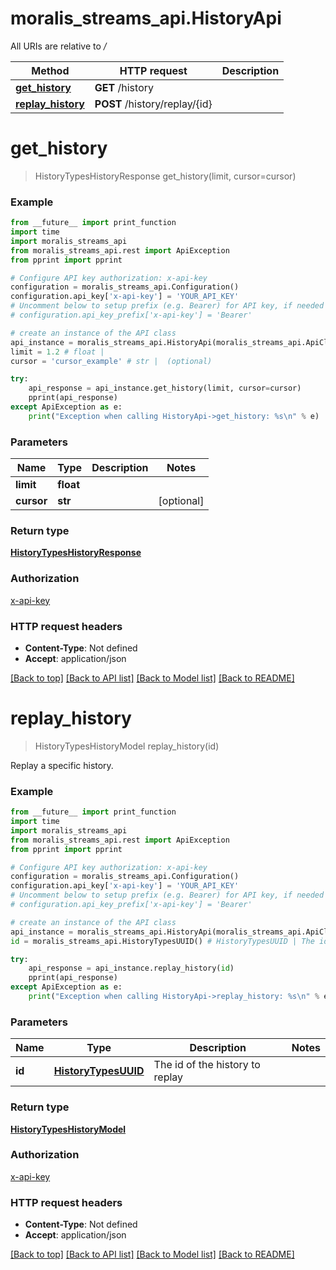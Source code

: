 # moralis_streams_api.HistoryApi

All URIs are relative to */*

Method | HTTP request | Description
------------- | ------------- | -------------
[**get_history**](HistoryApi.md#get_history) | **GET** /history | 
[**replay_history**](HistoryApi.md#replay_history) | **POST** /history/replay/{id} | 

# **get_history**
> HistoryTypesHistoryResponse get_history(limit, cursor=cursor)



### Example
```python
from __future__ import print_function
import time
import moralis_streams_api
from moralis_streams_api.rest import ApiException
from pprint import pprint

# Configure API key authorization: x-api-key
configuration = moralis_streams_api.Configuration()
configuration.api_key['x-api-key'] = 'YOUR_API_KEY'
# Uncomment below to setup prefix (e.g. Bearer) for API key, if needed
# configuration.api_key_prefix['x-api-key'] = 'Bearer'

# create an instance of the API class
api_instance = moralis_streams_api.HistoryApi(moralis_streams_api.ApiClient(configuration))
limit = 1.2 # float | 
cursor = 'cursor_example' # str |  (optional)

try:
    api_response = api_instance.get_history(limit, cursor=cursor)
    pprint(api_response)
except ApiException as e:
    print("Exception when calling HistoryApi->get_history: %s\n" % e)
```

### Parameters

Name | Type | Description  | Notes
------------- | ------------- | ------------- | -------------
 **limit** | **float**|  | 
 **cursor** | **str**|  | [optional] 

### Return type

[**HistoryTypesHistoryResponse**](HistoryTypesHistoryResponse.md)

### Authorization

[x-api-key](../README.md#x-api-key)

### HTTP request headers

 - **Content-Type**: Not defined
 - **Accept**: application/json

[[Back to top]](#) [[Back to API list]](../README.md#documentation-for-api-endpoints) [[Back to Model list]](../README.md#documentation-for-models) [[Back to README]](../README.md)

# **replay_history**
> HistoryTypesHistoryModel replay_history(id)



Replay a specific history.

### Example
```python
from __future__ import print_function
import time
import moralis_streams_api
from moralis_streams_api.rest import ApiException
from pprint import pprint

# Configure API key authorization: x-api-key
configuration = moralis_streams_api.Configuration()
configuration.api_key['x-api-key'] = 'YOUR_API_KEY'
# Uncomment below to setup prefix (e.g. Bearer) for API key, if needed
# configuration.api_key_prefix['x-api-key'] = 'Bearer'

# create an instance of the API class
api_instance = moralis_streams_api.HistoryApi(moralis_streams_api.ApiClient(configuration))
id = moralis_streams_api.HistoryTypesUUID() # HistoryTypesUUID | The id of the history to replay

try:
    api_response = api_instance.replay_history(id)
    pprint(api_response)
except ApiException as e:
    print("Exception when calling HistoryApi->replay_history: %s\n" % e)
```

### Parameters

Name | Type | Description  | Notes
------------- | ------------- | ------------- | -------------
 **id** | [**HistoryTypesUUID**](.md)| The id of the history to replay | 

### Return type

[**HistoryTypesHistoryModel**](HistoryTypesHistoryModel.md)

### Authorization

[x-api-key](../README.md#x-api-key)

### HTTP request headers

 - **Content-Type**: Not defined
 - **Accept**: application/json

[[Back to top]](#) [[Back to API list]](../README.md#documentation-for-api-endpoints) [[Back to Model list]](../README.md#documentation-for-models) [[Back to README]](../README.md)

